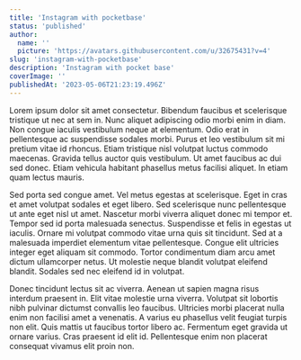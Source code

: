 ```yaml
---
title: 'Instagram with pocketbase'
status: 'published'
author:
  name: ''
  picture: 'https://avatars.githubusercontent.com/u/32675431?v=4'
slug: 'instagram-with-pocketbase'
description: 'Instagram with pocket base'
coverImage: ''
publishedAt: '2023-05-06T21:23:19.496Z'
---
```


Lorem ipsum dolor sit amet consectetur. Bibendum faucibus et scelerisque tristique ut nec at sem in. Nunc aliquet adipiscing odio morbi enim in diam. Non congue iaculis vestibulum neque at elementum. Odio erat in pellentesque ac suspendisse sodales morbi. Purus et leo vestibulum sit mi pretium vitae id rhoncus. Etiam tristique nisl volutpat luctus commodo maecenas. Gravida tellus auctor quis vestibulum. Ut amet faucibus ac dui sed donec. Etiam vehicula habitant phasellus metus facilisi aliquet. In etiam quam lectus mauris.<br>

Sed porta sed congue amet. Vel metus egestas at scelerisque. Eget in cras et amet volutpat sodales et eget libero. Sed scelerisque nunc pellentesque ut ante eget nisl ut amet. Nascetur morbi viverra aliquet donec mi tempor et. Tempor sed id porta malesuada senectus. Suspendisse et felis in egestas ut iaculis. Ornare mi volutpat commodo vitae urna quis sit tincidunt. Sed at a malesuada imperdiet elementum vitae pellentesque. Congue elit ultricies integer eget aliquam sit commodo. Tortor condimentum diam arcu amet dictum ullamcorper netus. Ut molestie neque blandit volutpat eleifend blandit. Sodales sed nec eleifend id in volutpat.<br>

Donec tincidunt lectus sit ac viverra. Aenean ut sapien magna risus interdum praesent in. Elit vitae molestie urna viverra. Volutpat sit lobortis nibh pulvinar dictumst convallis leo faucibus. Ultricies morbi placerat nulla enim non facilisi amet a venenatis. A varius eu phasellus velit feugiat turpis non elit. Quis mattis ut faucibus tortor libero ac. Fermentum eget gravida ut ornare varius. Cras praesent id elit id. Pellentesque enim non placerat consequat vivamus elit proin non.

